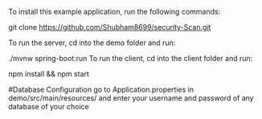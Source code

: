 To install this example application, run the following commands:

git clone https://github.com/Shubham8699/security-Scan.git


To run the server, cd into the demo folder and run:

./mvnw spring-boot:run
To run the client, cd into the client folder and run:

npm install && npm start


#Database Configuration
go to Application.properties in demo/src/main/resources/ and enter your username and password of any database of your choice
